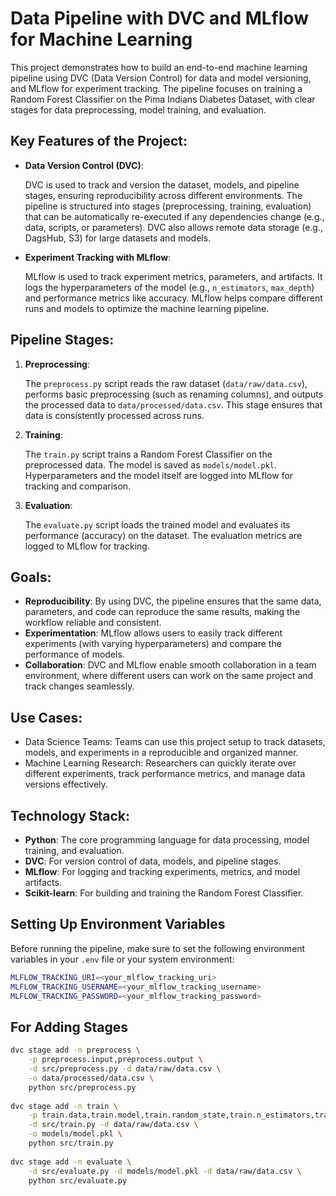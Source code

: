 # Data Pipeline with DVC and MLflow for Machine Learning
This project demonstrates how to build an end-to-end machine learning pipeline using DVC (Data Version Control) for data and model versioning, and MLflow for experiment tracking. The pipeline focuses on training a Random Forest Classifier on the Pima Indians Diabetes Dataset, with clear stages for data preprocessing, model training, and evaluation.

## Key Features of the Project:
* **Data Version Control (DVC)**:
    
    DVC is used to track and version the dataset, models, and pipeline stages, ensuring reproducibility across different environments.
    The pipeline is structured into stages (preprocessing, training, evaluation) that can be automatically re-executed if any dependencies change (e.g., data, scripts, or parameters).
    DVC also allows remote data storage (e.g., DagsHub, S3) for large datasets and models.

* **Experiment Tracking with MLflow**:
    
    MLflow is used to track experiment metrics, parameters, and artifacts.
    It logs the hyperparameters of the model (e.g., `n_estimators`, `max_depth`) and performance metrics like accuracy.
    MLflow helps compare different runs and models to optimize the machine learning pipeline.

## Pipeline Stages:
1. **Preprocessing**:
    
    The `preprocess.py` script reads the raw dataset (`data/raw/data.csv`), performs basic preprocessing (such as renaming columns), and outputs the processed data to `data/processed/data.csv`.
    This stage ensures that data is consistently processed across runs.

2. **Training**:
    
    The `train.py` script trains a Random Forest Classifier on the preprocessed data.
    The model is saved as `models/model.pkl`.
    Hyperparameters and the model itself are logged into MLflow for tracking and comparison.

3. **Evaluation**:

    The `evaluate.py` script loads the trained model and evaluates its performance (accuracy) on the dataset.
    The evaluation metrics are logged to MLflow for tracking.

## Goals:
* **Reproducibility**: By using DVC, the pipeline ensures that the same data, parameters, and code can reproduce the same results, making the workflow reliable and consistent.
* **Experimentation**: MLflow allows users to easily track different experiments (with varying hyperparameters) and compare the performance of models.
* **Collaboration**: DVC and MLflow enable smooth collaboration in a team environment, where different users can work on the same project and track changes seamlessly.

## Use Cases:
* Data Science Teams: Teams can use this project setup to track datasets, models, and experiments in a reproducible and organized manner.
* Machine Learning Research: Researchers can quickly iterate over different experiments, track performance metrics, and manage data versions effectively.

## Technology Stack:
* **Python**: The core programming language for data processing, model training, and evaluation.
* **DVC**: For version control of data, models, and pipeline stages.
* **MLflow**: For logging and tracking experiments, metrics, and model artifacts.
* **Scikit-learn**: For building and training the Random Forest Classifier.

## Setting Up Environment Variables

Before running the pipeline, make sure to set the following environment variables in your `.env` file or your system environment:

```bash
MLFLOW_TRACKING_URI=<your_mlflow_tracking_uri>
MLFLOW_TRACKING_USERNAME=<your_mlflow_tracking_username>
MLFLOW_TRACKING_PASSWORD=<your_mlflow_tracking_password>
```

## For Adding Stages

```bash
dvc stage add -n preprocess \
    -p preprocess.input,preprocess.output \
    -d src/preprocess.py -d data/raw/data.csv \
    -o data/processed/data.csv \
    python src/preprocess.py
	
dvc stage add -n train \
    -p train.data,train.model,train.random_state,train.n_estimators,train.max_depth \
    -d src/train.py -d data/raw/data.csv \
    -o models/model.pkl \
    python src/train.py
	
dvc stage add -n evaluate \
    -d src/evaluate.py -d models/model.pkl -d data/raw/data.csv \
    python src/evaluate.py
```